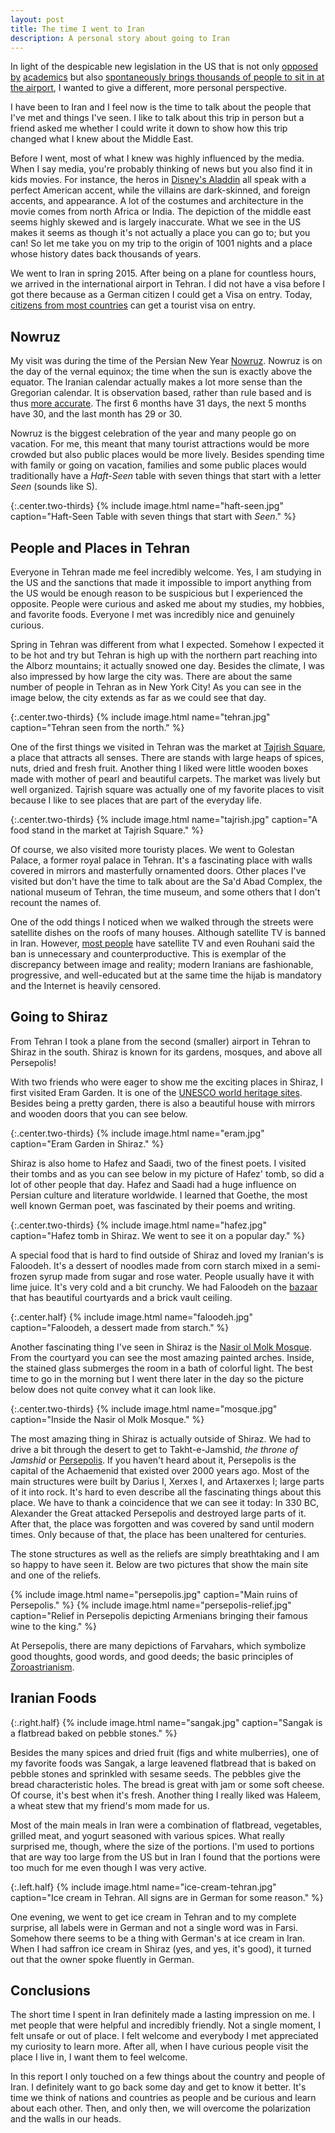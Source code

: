 ```yaml
---
layout: post
title: The time I went to Iran
description: A personal story about going to Iran
---
```


In light of the despicable new legislation in the US that is not only [opposed by](http://www.scottaaronson.com/blog/?p=3167) [academics](https://notoimmigrationban.com/) but also [spontaneously brings thousands of people to sit in at the airport](https://www.facebook.com/events/1152820661482173/), I wanted to give a different, more personal perspective.

I have been to Iran and I feel now is the time to talk about the people that I've met and things I've seen. I like to talk about this trip in person but a friend asked me whether I could write it down to show how this trip changed what I knew about the Middle East.

Before I went, most of what I knew was highly influenced by the media. When I say media, you're probably thinking of news but you also find it in kids movies. For instance, the heros in [Disney's Aladdin](https://en.wikipedia.org/wiki/Aladdin_(1992_Disney_film)) all speak with a perfect American accent, while the villains are dark-skinned, and foreign accents, and appearance. A lot of the costumes and architecture in the movie comes from north Africa or India. The depiction of the middle east seems highly skewed and is largely inaccurate. What we see in the US makes it seems as though it's not actually a place you can go to; but you can! So let me take you on my trip to the origin of 1001 nights and a place whose history dates back thousands of years.

We went to Iran in spring 2015. After being on a plane for countless hours, we arrived in the international airport in Tehran. I did not have a visa before I got there because as a German citizen I could get a Visa on entry. Today, [citizens from most countries](https://en.wikipedia.org/wiki/Visa_policy_of_Iran) can get a tourist visa on entry.

## Nowruz

My visit was during the time of the Persian New Year [Nowruz](https://en.wikipedia.org/wiki/Nowruz). Nowruz is on the day of the vernal equinox; the time when the sun is exactly above the equator. The Iranian calendar actually makes a lot more sense than the Gregorian calendar. It is observation based, rather than rule based and is thus [more accurate](http://aramis.obspm.fr/~heydari/divers/ir-cal-eng.html). The first 6 months have 31 days, the next 5 months have 30, and the last month has 29 or 30.

Nowruz is the biggest celebration of the year and many people go on vacation. For me, this meant that many tourist attractions would be more crowded but also public places would be more lively. Besides spending time with family or going on vacation, families and some public places would traditionally have a *Haft-Seen* table with seven things that start with a letter *Seen* (sounds like S).

{:.center.two-thirds}
{% include image.html name="haft-seen.jpg" caption="Haft-Seen Table with seven things that start with *Seen*." %}

## People and Places in Tehran

Everyone in Tehran made me feel incredibly welcome. Yes, I am studying in the US and the sanctions that made it impossible to import anything from the US would be enough reason to be suspicious but I experienced the opposite. People were curious and asked me about my studies, my hobbies, and favorite foods. Everyone I met was incredibly nice and genuinely curious.

Spring in Tehran was different from what I expected. Somehow I expected it to be hot and try but Tehran is high up with the northern part reaching into the Alborz mountains; it actually snowed one day. Besides the climate, I was also impressed by how large the city was. There are about the same number of people in Tehran as in New York City! As you can see in the image below, the city extends as far as we could see that day.

{:.center.two-thirds}
{% include image.html name="tehran.jpg" caption="Tehran seen from the north." %}

One of the first things we visited in Tehran was the market at [Tajrish Square](https://en.wikipedia.org/wiki/Tajrish#Tajrish_Bazaar), a place that attracts all senses. There are stands with large heaps of spices, nuts, dried and fresh fruit. Another thing I liked were little wooden boxes made with mother of pearl and beautiful carpets. The market was lively but well organized. Tajrish square was actually one of my favorite places to visit because I like to see places that are part of the everyday life.

{:.center.two-thirds}
{% include image.html name="tajrish.jpg" caption="A food stand in the market at Tajrish Square." %}

Of course, we also visited more touristy places. We went to Golestan Palace, a former royal palace in Tehran. It's a fascinating place with walls covered in mirrors and masterfully ornamented doors. Other places I've visited but don't have the time to talk about are the Sa'd Abad Complex, the national museum of Tehran, the time museum, and some others that I don't recount the names of.

One of the odd things I noticed when we walked through the streets were satellite dishes on the roofs of many houses. Although satellite TV is banned in Iran. However, [most people](http://www.aljazeera.com/news/2016/07/iran-destroys-100000-corrupting-satellite-dishes-160724202722493.html) have satellite TV and even Rouhani said the ban is unnecessary and counterproductive. This is exemplar of the discrepancy between image and reality; modern Iranians are fashionable, progressive, and well-educated but at the same time the hijab is mandatory and the Internet is heavily censored.

## Going to Shiraz

From Tehran I took a plane from the second (smaller) airport in Tehran to Shiraz in the south. Shiraz is known for its gardens, mosques, and above all Persepolis!

With two friends who were eager to show me the exciting places in Shiraz, I first visited Eram Garden. It is one of the [UNESCO world heritage sites](http://whc.unesco.org/en/statesparties/ir). Besides being a pretty garden, there is also a beautiful house with mirrors and wooden doors that you can see below.

{:.center.two-thirds}
{% include image.html name="eram.jpg" caption="Eram Garden in Shiraz." %}

Shiraz is also home to Hafez and Saadi, two of the finest poets. I visited their tombs and as you can see below in my picture of Hafez' tomb, so did a lot of other people that day. Hafez and Saadi had a huge influence on Persian culture and literature worldwide. I learned that Goethe, the most well known German poet, was fascinated by their poems and writing.

{:.center.two-thirds}
{% include image.html name="hafez.jpg" caption="Hafez tomb in Shiraz. We went to see it on a popular day." %}

A special food that is hard to find outside of Shiraz and loved my Iranian's is Faloodeh. It's a dessert of noodles made from corn starch mixed in a semi-frozen syrup made from sugar and rose water. People usually have it with lime juice. It's very cold and a bit crunchy. We had Faloodeh on the [bazaar](https://en.wikipedia.org/wiki/Vakil_Bazaar) that has beautiful courtyards and a brick vault ceiling.

{:.center.half}
{% include image.html name="faloodeh.jpg" caption="Faloodeh, a dessert made from starch." %}

Another fascinating thing I've seen in Shiraz is the [Nasir ol Molk Mosque](https://en.wikipedia.org/wiki/Nasir_ol_Molk_Mosque). From the courtyard you can see the most amazing painted arches. Inside, the stained glass submerges the room in a bath of colorful light. The best time to go in the morning but I went there later in the day so the picture below does not quite convey what it can look like.

{:.center.two-thirds}
{% include image.html name="mosque.jpg" caption="Inside the Nasir ol Molk Mosque." %}

The most amazing thing in Shiraz is actually outside of Shiraz. We had to drive a bit through the desert to get to Takht-e-Jamshid, *the throne of Jamshid* or [Persepolis](https://en.wikipedia.org/wiki/Persepolis). If you haven't heard about it, Persepolis is the capital of the  Achaemenid that existed over 2000 years ago. Most of the main structures were built by Darius I, Xerxes I, and Artaxerxes I; large parts of it into rock. It's hard to even describe all the fascinating things about this place. We have to thank a coincidence that we can see it today: In 330 BC, Alexander the Great attacked Persepolis and destroyed large parts of it. After that, the place was forgotten and was covered by sand until modern times. Only because of that, the place has been unaltered for centuries.

The stone structures as well as the reliefs are simply breathtaking and I am so happy to have seen it. Below are two pictures that show the main site and one of the reliefs.

<div class="flex-rows">
  {% include image.html name="persepolis.jpg" caption="Main ruins of Persepolis." %}
  {% include image.html name="persepolis-relief.jpg" caption="Relief in Persepolis depicting Armenians bringing their famous wine to the king." %}
</div>

At Persepolis, there are many depictions of Farvahars, which symbolize good thoughts, good words, and good deeds; the basic principles of [Zoroastrianism](https://en.wikipedia.org/wiki/Zoroastrianism).

## Iranian Foods

{:.right.half}
{% include image.html name="sangak.jpg" caption="Sangak is a flatbread baked on pebble stones." %}

Besides the many spices and dried fruit (figs and white mulberries), one of my favorite foods was Sangak, a large leavened flatbread that is baked on pebble stones and sprinkled with sesame seeds. The pebbles give the bread characteristic holes. The bread is great with jam or some soft cheese. Of course, it's best when it's fresh. Another thing I really liked was Haleem, a wheat stew that my friend's mom made for us.

Most of the main meals in Iran were a combination of flatbread, vegetables, grilled meat, and yogurt seasoned with various spices. What really surprised me, though, where the size of the portions. I'm used to portions that are way too large from the US but in Iran I found that the portions were too much for me even though I was very active.

{:.left.half}
{% include image.html name="ice-cream-tehran.jpg" caption="Ice cream in Tehran. All signs are in German for some reason." %}

One evening, we went to get ice cream in Tehran and to my complete surprise, all labels were in German and not a single word was in Farsi. Somehow there seems to be a thing with German's at ice cream in Iran. When I had saffron ice cream in Shiraz (yes, and yes, it's good), it turned out that the owner spoke fluently in German.

<span class="clearfix"></span>

## Conclusions

The short time I spent in Iran definitely made a lasting impression on me. I met people that were helpful and incredibly friendly. Not a single moment, I felt unsafe or out of place. I felt welcome and everybody I met appreciated my curiosity to learn more. After all, when I have curious people visit the place I live in, I want them to feel welcome.

In this report I only touched on a few things about the country and people of Iran. I definitely want to go back some day and get to know it better. It's time we think of nations and countries as people and be curious and learn about each other. Then, and only then, we will overcome the polarization and the walls in our heads.
